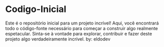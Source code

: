 # Codigo-Inicial
 Este é o repositório inicial para um projeto incrível! Aqui, você encontrará todo o código-fonte necessário para começar a construir algo realmente espetacular. Sinta-se à vontade para explorar, contribuir e fazer deste projeto algo verdadeiramente incrível.
by: eldodev
